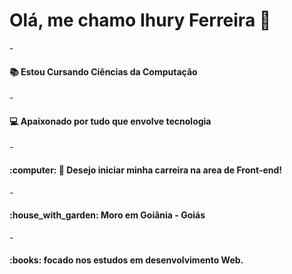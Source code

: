  <H1> Olá, me chamo Ihury Ferreira 🤝</H1> 
- <H4> 📚 Estou Cursando Ciências da Computação </H4>
- <H4> 💻 Apaixonado por tudo que envolve tecnologia </H4>
- <h4>:computer: 👨 Desejo iniciar minha carreira na area de Front-end!</h4>
- <h4>:house_with_garden: Moro em Goiânia - Goiás</h4>
- <h4>:books: focado nos estudos em desenvolvimento Web.</h4>

##

